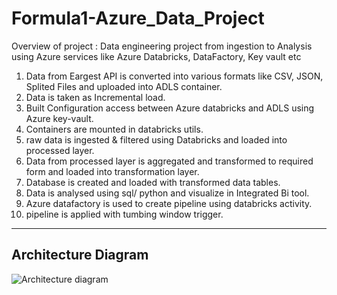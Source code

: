 # Formula1-Azure_Data_Project

Overview of project : Data engineering project from ingestion to Analysis using Azure services like Azure Databricks, DataFactory, Key vault etc

1) Data from Eargest API is converted into various formats like CSV, JSON, Splited Files and uploaded into ADLS container.
2) Data is taken as Incremental load.
3) Built Configuration access between Azure databricks and ADLS using Azure key-vault.
4) Containers are mounted in databricks utils. 
5) raw data is ingested & filtered using Databricks and loaded into processed layer.
6) Data from processed layer is aggregated and transformed to required form and loaded into transformation layer.
7) Database is created and loaded with transformed data tables.
8) Data is analysed using sql/ python and visualize in Integrated Bi tool.
9) Azure datafactory is used to create pipeline using databricks activity.
10) pipeline is applied with tumbing window trigger.
    
------------------------------------------------------------------------------------------------------------------------------------------
## Architecture Diagram


![Architecture diagram](https://github.com/Prajwal010/Formula1-Azure_Data_Project/assets/91496751/104431da-9fc2-4ba0-8d90-35adcc0a0d5e)



